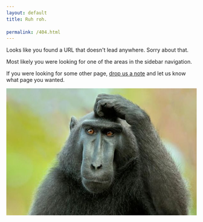 ```yaml
---
layout: default
title: Ruh roh.

permalink: /404.html
---
```



Looks like you found a URL that doesn't lead anywhere. Sorry about
that.

Most likely you were looking for one of the areas in the sidebar
navigation.

If you were looking for some other page,
[drop us a note](https://github.com/fdopen/opam-repository-mingw/issues)
and let us know what page you wanted.

<img src="/assets/images/confused-monkey.jpg" />
